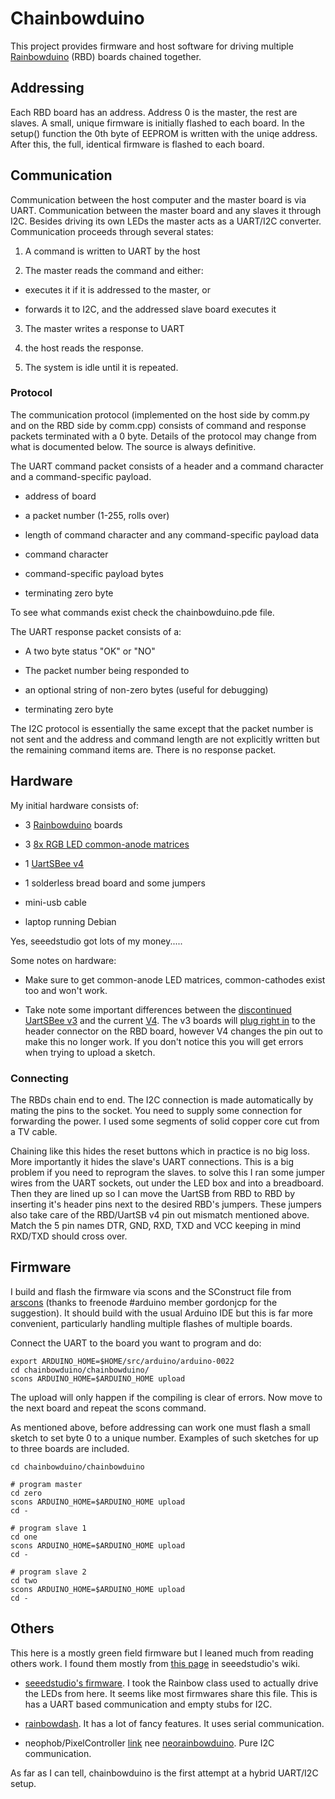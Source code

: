 Chainbowduino 
=============

This project provides firmware and host software for driving multiple
[Rainbowduino](http://www.seeedstudio.com/depot/rainbowduino-led-driver-platform-atmega-328-p-371.html)
(RBD) boards chained together.


## Addressing

Each RBD board has an address.  Address 0 is the master, the rest are
slaves.  A small, unique firmware is initially flashed to each board.
In the setup() function the 0th byte of EEPROM is written with the
uniqe address.  After this, the full, identical firmware is flashed to
each board.


## Communication

Communication between the host computer and the master board is via
UART.  Communication between the master board and any slaves it
through I2C.  Besides driving its own LEDs the master acts as a
UART/I2C converter.  Communication proceeds through several states:

1. A command is written to UART by the host

2. The master reads the command and either:

 * executes it if it is addressed to the master, or

 * forwards it to I2C, and the addressed slave board executes it

3. The master writes a response to UART

4. the host reads the response.

5. The system is idle until it is repeated.
 

### Protocol

The communication protocol (implemented on the host side by comm.py
and on the RBD side by comm.cpp) consists of command and response
packets terminated with a 0 byte.  Details of the protocol may change
from what is documented below.  The source is always definitive.

The UART command packet consists of a header and a command character
and a command-specific payload.

* address of board

* a packet number (1-255, rolls over)

* length of command character and any command-specific payload data

* command character

* command-specific payload bytes

* terminating zero byte

To see what commands exist check the chainbowduino.pde file.

The UART response packet consists of a:

* A two byte status "OK" or "NO"

* The packet number being responded to

* an optional string of non-zero bytes (useful for debugging)

* terminating zero byte

The I2C protocol is essentially the same except that the packet number
is not sent and the address and command length are not explicitly
written but the remaining command items are.  There is no response
packet.


## Hardware

My initial hardware consists of:

* 3 [Rainbowduino](http://www.seeedstudio.com/depot/rainbowduino-led-driver-platform-atmega-328-p-371.html) boards

* 3 [8x RGB LED common-anode matrices](http://www.seeedstudio.com/depot/60mm-square-88-led-matrix-super-bright-rgb-p-113.html)

* 1 [UartSBee v4](http://www.seeedstudio.com/depot/uartsbee-v4-p-688.html)

* 1 solderless bread board and some jumpers

* mini-usb cable

* laptop running Debian

Yes, seeedstudio got lots of my money.....


Some notes on hardware:

* Make sure to get common-anode LED matrices, common-cathodes exist too and won't work.

* Take note some important differences between the [discontinued](http://www.seeedstudio.com/wiki/UartSBee) [UartSBee v3](http://www.seeedstudio.com/wiki/UartSBee_V3.1) and the current [V4](http://www.seeedstudio.com/wiki/UartSBee_V4).  The v3 boards will [plug right in](http://www.seeedstudio.com/wiki/Rainbowduino_LED_driver_platform_-_Atmega_328#Use_UartSB_to_Upload_firmware) to the header connector on the RBD board, however V4 changes the pin out to make this no longer work.  If you don't notice this you will get errors when trying to upload a sketch.  


### Connecting

The RBDs chain end to end.  The I2C connection is made automatically
by mating the pins to the socket.  You need to supply some connection
for forwarding the power.  I used some segments of solid copper core
cut from a TV cable.

Chaining like this hides the reset buttons which in practice is no big
loss.  More importantly it hides the slave's UART connections.  This
is a big problem if you need to reprogram the slaves.  to solve this I
ran some jumper wires from the UART sockets, out under the LED box and
into a breadboard.  Then they are lined up so I can move the UartSB
from RBD to RBD by inserting it's header pins next to the desired
RBD's jumpers.  These jumpers also take care of the RBD/UartSB v4 pin
out mismatch mentioned above.  Match the 5 pin names DTR, GND, RXD,
TXD and VCC keeping in mind RXD/TXD should cross over.

## Firmware

I build and flash the firmware via scons and the SConstruct file from
[arscons](http://code.google.com/p/arscons/) (thanks to freenode #arduino member gordonjcp for the suggestion).  It should build with
the usual Arduino IDE but this is far more convenient, particularly
handling multiple flashes of multiple boards.

Connect the UART to the board you want to program and do:

    export ARDUINO_HOME=$HOME/src/arduino/arduino-0022
    cd chainbowduino/chainbowduino/
    scons ARDUINO_HOME=$ARDUINO_HOME upload

The upload will only happen if the compiling is clear of errors.  Now
move to the next board and repeat the scons command.

As mentioned above, before addressing can work one must flash a small
sketch to set byte 0 to a unique number.  Examples of such sketches
for up to three boards are included.

    cd chainbowduino/chainbowduino

    # program master
    cd zero
    scons ARDUINO_HOME=$ARDUINO_HOME upload
    cd -

    # program slave 1
    cd one    
    scons ARDUINO_HOME=$ARDUINO_HOME upload
    cd -
    
    # program slave 2
    cd two
    scons ARDUINO_HOME=$ARDUINO_HOME upload
    cd -

## Others

This here is a mostly green field firmware but I leaned much from
reading others work.  I found them mostly from [this page](http://www.seeedstudio.com/wiki/Rainbowduino_LED_driver_platform_-_Atmega_328#Rainbowdunio_Firmware) in seeedstudio's wiki.

* [seeedstudio's firmware](http://code.google.com/p/rainbowduino/).  I
  took the Rainbow class used to actually drive the LEDs from here.
  It seems like most firmwares share this file.  This is has a UART
  based communication and empty stubs for I2C.

* [rainbowdash](http://rainbowdash.googlecode.com).  It has a lot of
  fancy features.  It uses serial communication.

* neophob/PixelController
  [link](https://github.com/neophob/PixelController) nee
  [neorainbowduino](http://code.google.com/p/neorainbowduino/).  Pure
  I2C communication.

As far as I can tell, chainbowduino is the first attempt at a hybrid
UART/I2C setup.
